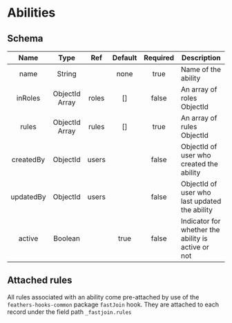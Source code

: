 # Abilities

## Schema

|   Name    |      Type      |  Ref  | Default | Required | Description                                        |
|:---------:|:--------------:|:-----:|:-------:|:--------:|----------------------------------------------------|
|   name    |     String     |       |  none   |   true   | Name of the ability                                |
|  inRoles  | ObjectId Array | roles |   []    |  false   | An array of roles ObjectId                         |
|   rules   | ObjectId Array | rules |   []    |   true   | An array of rules ObjectId                         |
| createdBy |    ObjectId    | users |         |  false   | ObjectId of user who created the ability           |
| updatedBy |    ObjectId    | users |         |  false   | ObjectId of user who last updated the ability      |
|  active   |    Boolean     |       |  true   |  false   | Indicator for whether the ability is active or not |

## Attached rules
All rules associated with an ability come pre-attached by use of the `feathers-hooks-common` package `fastJoin` hook.
They are attached to each record under the field path `_fastjoin.rules`


